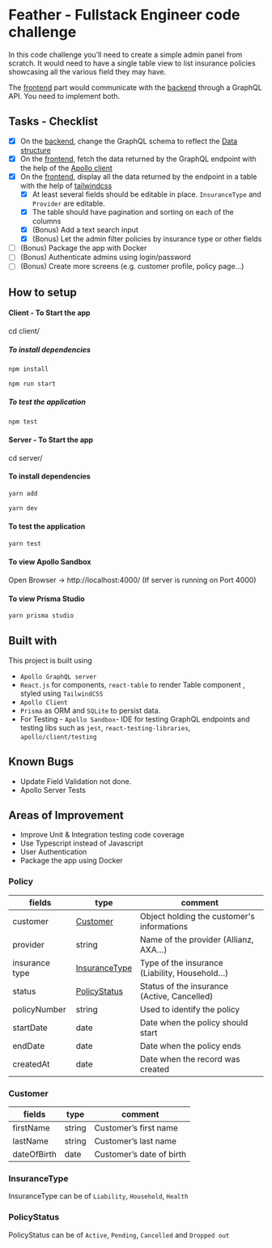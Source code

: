 # Feather - Fullstack Engineer code challenge

In this code challenge you'll need to create a simple admin panel from scratch. It would need to have a single table view to list insurance policies showcasing all the various field they may have.

The [frontend](./frontend) part would communicate with the [backend](./backend) through a GraphQL API. You need to implement both.

## Tasks - Checklist

- [x] On the [backend](./backend), change the GraphQL schema to reflect the [Data structure](#Data-structure)
- [x] On the [frontend](./frontend), fetch the data returned by the GraphQL endpoint with the help of the [Apollo client](https://www.apollographql.com)
- [x] On the [frontend](./frontend), display all the data returned by the endpoint in a table with the help of [tailwindcss](https://tailwindcss.com)
   - [x] At least several fields should be editable in place. `InsuranceType` and `Provider` are editable.
   - [x] The table should have pagination and sorting on each of the columns
   - [x] (Bonus) Add a text search input
   - [x] (Bonus) Let the admin filter policies by insurance type or other fields
- [ ] (Bonus) Package the app with Docker
- [ ] (Bonus) Authenticate admins using login/password
- [ ] (Bonus) Create more screens (e.g. customer profile, policy page…)

## How to setup

#### Client - To Start the app

cd client/

##### To install dependencies

```sh
npm install
```

```sh
npm run start
```

##### To test the application

```sh
npm test
```

#### Server - To Start the app

cd server/

#### To install dependencies

```sh
yarn add
```

```sh
yarn dev
```

#### To test the application

```sh
yarn test
```

#### To view Apollo Sandbox

Open Browser -> http://localhost:4000/ (If server is running on Port 4000)

#### To view Prisma Studio

```sh
yarn prisma studio
```

## Built with

This project is built using

- `Apollo GraphQL server`
- `React.js` for components, `react-table` to render Table component , styled using `TailwindCSS`
- `Apollo Client` 
- `Prisma` as ORM and `SQLite` to persist data. 
-  For Testing - `Apollo Sandbox`- IDE for testing GraphQL endpoints and testing libs such as `jest`, `react-testing-libraries`, `apollo/client/testing`



## Known Bugs

- Update Field Validation not done. 
- Apollo Server Tests

## Areas of Improvement

- Improve Unit & Integration testing code coverage
- Use Typescript instead of Javascript
- User Authentication
- Package the app using Docker


### Policy

| fields         | type                            | comment                                       |
| -------------- | ------------------------------- | --------------------------------------------- |
| customer       | [Customer](#Customer)           | Object holding the customer's informations    |
| provider       | string                          | Name of the provider (Allianz, AXA…)          |
| insurance type | [InsuranceType](#InsuranceType) | Type of the insurance (Liability, Household…) |
| status         | [PolicyStatus](#PolicyStatus)   | Status of the insurance (Active, Cancelled)   |
| policyNumber   | string                          | Used to identify the policy                   |
| startDate      | date                            | Date when the policy should start             |
| endDate        | date                            | Date when the policy ends                     |
| createdAt      | date                            | Date when the record was created              |

### Customer

| fields      | type   | comment                  |
| ----------- | ------ | ------------------------ |
| firstName   | string | Customer’s first name    |
| lastName    | string | Customer’s last name     |
| dateOfBirth | date   | Customer’s date of birth |

### InsuranceType

InsuranceType can be of `Liability`, `Household`, `Health`

### PolicyStatus

PolicyStatus can be of `Active`, `Pending`, `Cancelled` and `Dropped out`
